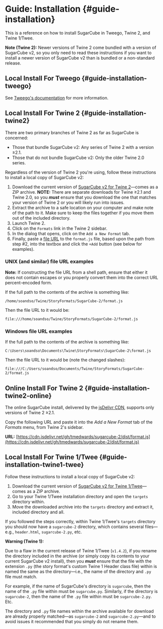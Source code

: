 <!-- ***********************************************************************************************
	Guide: Installation
************************************************************************************************ -->
# Guide: Installation {#guide-installation}

This is a reference on how to install SugarCube in Tweego, Twine&nbsp;2, and Twine&nbsp;1/Twee.

<p role="note"><b>Note (Twine&nbsp;2):</b>
Newer versions of Twine&nbsp;2 come bundled with a version of SugarCube v2, so you only need to read these instructions if you want to install a newer version of SugarCube v2 than is bundled or a non-standard release.
</p>


<!-- ***************************************************************************
	Local Installation For Tweego
**************************************************************************** -->
## Local Install For Tweego {#guide-installation-tweego}

See [Tweego's documentation](http://www.motoslave.net/tweego/docs/) for more information.


<!-- ***************************************************************************
	Local Installation For Twine 2
**************************************************************************** -->
## Local Install For Twine&nbsp;2 {#guide-installation-twine2}

There are two primary branches of Twine&nbsp;2 as far as SugarCube is concerned:

* Those that bundle SugarCube v2: Any series of Twine&nbsp;2 with a version ≥2.1.
* Those that do not bundle SugarCube v2: Only the older Twine&nbsp;2.0 series.

Regardless of the version of Twine&nbsp;2 you're using, follow these instructions to install a local copy of SugarCube v2:

1. Download the current version of [SugarCube v2 for Twine&nbsp;2](http://www.motoslave.net/sugarcube/2/#downloads)—comes as a ZIP archive.  **NOTE:** There are separate downloads for Twine&nbsp;≥2.1 and Twine&nbsp;2.0, so you ***must*** ensure that you download the one that matches your version of Twine&nbsp;2 or you will likely run into issues.
2. Extract the archive to a safe location on your computer and make note of the path to it.  Make sure to keep the files together if you move them out of the included directory.
3. Launch Twine&nbsp;2.
4. Click on the `Formats` link in the Twine&nbsp;2 sidebar.
5. In the dialog that opens, click on the `Add a New Format` tab.
6. Finally, paste a [file URL](http://en.wikipedia.org/wiki/File_URI_scheme) to the `format.js` file, based upon the path from step #2, into the textbox and click the `+Add` button (see below for examples).

### UNIX (and similar) file URL examples

<p role="note"><b>Note:</b>
If constructing the file URL from a shell path, ensure that either it does not contain escapes or you properly convert them into the correct URL percent-encoded form.
</p>

If the full path to the contents of the archive is something like:

```
/home/soandso/Twine/StoryFormats/SugarCube-2/format.js
```

Then the file URL to it would be:

```
file:///home/soandso/Twine/StoryFormats/SugarCube-2/format.js
```

### Windows file URL examples
If the full path to the contents of the archive is something like:

```
C:\Users\soandso\Documents\Twine\StoryFormats\SugarCube-2\format.js
```

Then the file URL to it would be (note the changed slashes):

```
file:///C:/Users/soandso/Documents/Twine/StoryFormats/SugarCube-2/format.js
```


<!-- ***************************************************************************
	Online Installation For Twine 2
**************************************************************************** -->
## Online Install For Twine&nbsp;2 {#guide-installation-twine2-online}

The online SugarCube install, delivered by the [jsDelivr CDN](https://www.jsdelivr.com/), supports only versions of Twine&nbsp;2 ≥2.1.

Copy the following URL and paste it into the *Add a New Format* tab of the *Formats* menu, from Twine&nbsp;2's sidebar.

**URL:** [https://cdn.jsdelivr.net/gh/tmedwards/sugarcube-2/dist/format.js](https://cdn.jsdelivr.net/gh/tmedwards/sugarcube-2/dist/format.js)


<!-- ***************************************************************************
	Local Installation For Twine 1/Twee
**************************************************************************** -->
## Local Install For Twine&nbsp;1/Twee {#guide-installation-twine1-twee}

Follow these instructions to install a local copy of SugarCube v2:

1. Download the current version of [SugarCube v2 for Twine&nbsp;1/Twee](http://www.motoslave.net/sugarcube/2/#downloads)—comes as a ZIP archive.
2. Go to your Twine&nbsp;1/Twee installation directory and open the `targets` directory within.
3. Move the downloaded archive into the `targets` directory and extract it, included directory and all.

If you followed the steps correctly, within Twine&nbsp;1/Twee's `targets` directory you should now have a `sugarcube-2` directory, which contains several files—e.g., `header.html`, `sugarcube-2.py`, etc.

<div role="note" class="warning"><b>Warning (Twine&nbsp;1):</b>
<p>
Due to a flaw in the current release of Twine&nbsp;1/Twee (<code>v1.4.2</code>), if you rename the directory included in the archive (or simply copy its contents to your current SugarCube v2 install), then you <strong><em>must</em></strong> ensure that the file with the extension <code>.py</code> (the story format's custom Twine&nbsp;1 Header class file) within is named the same as the directory—i.e., the name of the directory and <code>.py</code> file must match.
</p>
<p>
For example, if the name of SugarCube's directory is <code>sugarcube</code>, then the name of the <code>.py</code> file within must be <code>sugarcube.py</code>.  Similarly, if the directory is <code>sugarcube-2</code>, then the name of the <code>.py</code> file within must be <code>sugarcube-2.py</code>.  Etc.
</p>
<p>
The directory and <code>.py</code> file names within the archive available for download are already properly matched—as <code>sugarcube-2</code> and <code>sugarcube-2.py</code>—and to avoid issues it recommended that you simply do not rename them.
</p>
</div>
